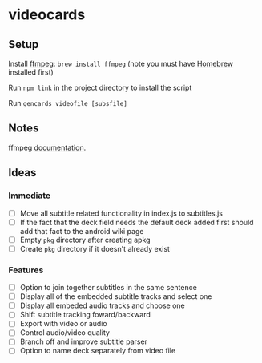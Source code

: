 # videocards

## Setup

Install [ffmpeg](http://ffmpeg.org/): `brew install ffmpeg` (note you must have [Homebrew](http://brew.sh/) installed first)

Run `npm link` in the project directory to install the script

Run `gencards videofile [subsfile]`

## Notes

ffmpeg [documentation](https://ffmpeg.org/ffmpeg.html).

## Ideas

### Immediate

- [ ] Move all subtitle related functionality in index.js to subtitles.js
- [ ] If the fact that the deck field needs the default deck added first should add that fact to the android wiki page
- [ ] Empty `pkg` directory after creating apkg
- [ ] Create `pkg` directory if it doesn't already exist

### Features 

- [ ] Option to join together subtitles in the same sentence
- [ ] Display all of the embedded subtitle tracks and select one
- [ ] Display all embeded audio tracks and choose one
- [ ] Shift subtitle tracking foward/backward
- [ ] Export with video or audio
- [ ] Control audio/video quality
- [ ] Branch off and improve subtitle parser
- [ ] Option to name deck separately from video file